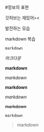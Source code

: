 #정보의 표현

깃허브는 재밌어>< 

발전하는 모습


markdown 복습

`markdown`

<em>마크다운</em>


<strong>markdown</strong>

*markdown*


**markdown**


_markdown_


~~markdown~~


`markdown`


> markdown
